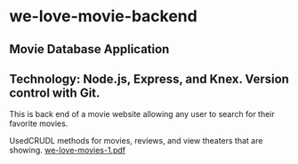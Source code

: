 # we-love-movie-backend
## Movie Database Application 
## Technology: Node.js, Express, and Knex. Version control with Git.


This is back end of a movie website allowing any user to search for their favorite movies.

UsedCRUDL methods for movies, reviews, and view theaters that are showing. 
[we-love-movies-1.pdf](https://github.com/WhiteN9/we-love-movie-backend/files/8911809/we-love-movies-1.pdf)
